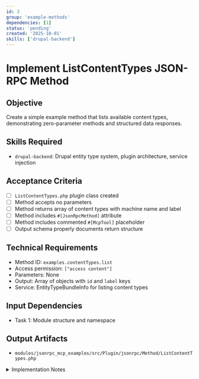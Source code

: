 ```yaml
---
id: 3
group: 'example-methods'
dependencies: [1]
status: 'pending'
created: '2025-10-01'
skills: ['drupal-backend']
---
```


# Implement ListContentTypes JSON-RPC Method

## Objective

Create a simple example method that lists available content types, demonstrating zero-parameter methods and structured data responses.

## Skills Required

- `drupal-backend`: Drupal entity type system, plugin architecture, service injection

## Acceptance Criteria

- [ ] `ListContentTypes.php` plugin class created
- [ ] Method accepts no parameters
- [ ] Method returns array of content types with machine name and label
- [ ] Method includes `#[JsonRpcMethod]` attribute
- [ ] Method includes commented `#[McpTool]` placeholder
- [ ] Output schema properly documents return structure

## Technical Requirements

- Method ID: `examples.contentTypes.list`
- Access permission: `["access content"]`
- Parameters: None
- Output: Array of objects with `id` and `label` keys
- Service: EntityTypeBundleInfo for listing content types

## Input Dependencies

- Task 1: Module structure and namespace

## Output Artifacts

- `modules/jsonrpc_mcp_examples/src/Plugin/jsonrpc/Method/ListContentTypes.php`

<details>
<summary>Implementation Notes</summary>

### Class Structure

```php
<?php

declare(strict_types=1);

namespace Drupal\jsonrpc_mcp_examples\Plugin\jsonrpc\Method;

use Drupal\Core\Entity\EntityTypeBundleInfoInterface;
use Drupal\Core\StringTranslation\TranslatableMarkup;
use Drupal\jsonrpc\Attribute\JsonRpcMethod;
use Drupal\jsonrpc\JsonRpcObject\ParameterBag;
use Drupal\jsonrpc\Plugin\JsonRpcMethodBase;
use Symfony\Component\DependencyInjection\ContainerInterface;

/**
 * Lists all available content types.
 *
 * This example demonstrates a simple method with no parameters
 * that returns structured data.
 */
#[JsonRpcMethod(
  id: "examples.contentTypes.list",
  usage: new TranslatableMarkup("Lists all available content types"),
  access: ["access content"]
)]
// TODO: Replace with actual #[McpTool] attribute once implemented
// #[McpTool(
//   title: "List Content Types",
//   annotations: ['category' => 'discovery']
// )]
class ListContentTypes extends JsonRpcMethodBase {

  public function __construct(
    array $configuration,
    string $plugin_id,
    $plugin_definition,
    protected EntityTypeBundleInfoInterface $bundleInfo,
  ) {
    parent::__construct($configuration, $plugin_id, $plugin_definition);
  }

  public static function create(ContainerInterface $container, array $configuration, $plugin_id, $plugin_definition): static {
    return new static(
      $configuration,
      $plugin_id,
      $plugin_definition,
      $container->get('entity_type.bundle.info')
    );
  }

  public function execute(ParameterBag $params): array {
    $bundles = $this->bundleInfo->getBundleInfo('node');
    $result = [];

    foreach ($bundles as $id => $info) {
      $result[] = [
        'id' => $id,
        'label' => $info['label'],
      ];
    }

    return $result;
  }

  public static function outputSchema(): array {
    return [
      'type' => 'array',
      'items' => [
        'type' => 'object',
        'properties' => [
          'id' => [
            'type' => 'string',
            'description' => 'Content type machine name',
          ],
          'label' => [
            'type' => 'string',
            'description' => 'Content type human-readable label',
          ],
        ],
        'required' => ['id', 'label'],
      ],
    ];
  }

}
```

### Key Implementation Points

1. **Zero Parameters**: Method signature has no params in attribute
2. **Service Injection**: EntityTypeBundleInfo for bundle discovery
3. **Simple Logic**: Just list bundles, no complex filtering
4. **Structured Output**: Array of objects with consistent schema
5. **Discovery Pattern**: Useful for AI assistants to discover available types

### Expected Output Example

```json
[
  { "id": "article", "label": "Article" },
  { "id": "page", "label": "Basic page" },
  { "id": "custom_type", "label": "Custom Content Type" }
]
```

### Manual Testing

```bash
drush jsonrpc:request examples.contentTypes.list '{}'
```

</details>
